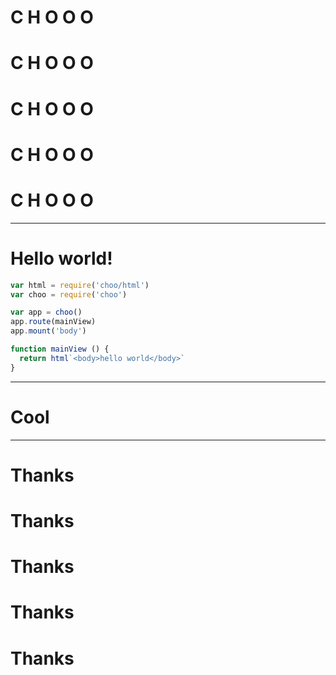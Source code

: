 # C H O O O
# C H O O O
# C H O O O
# C H O O O
# C H O O O

---

# Hello world!

```js
var html = require('choo/html')
var choo = require('choo')

var app = choo()
app.route(mainView)
app.mount('body')

function mainView () {
  return html`<body>hello world</body>`
}
```

---

# Cool

---

# Thanks
# Thanks
# Thanks
# Thanks
# Thanks
